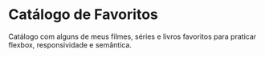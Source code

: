 # Catálogo de Favoritos
Catálogo com alguns de meus filmes, séries e livros favoritos para praticar flexbox, responsividade e semântica.